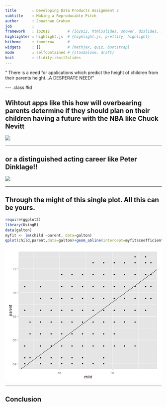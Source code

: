 ```yaml
---
title       : Developing Data Products Assignment 2
subtitle    : Making a Reproducable Pitch
author      : Jonathan Graham
job         : 
framework   : io2012        # {io2012, html5slides, shower, dzslides, ...}
highlighter : highlight.js  # {highlight.js, prettify, highlight}
hitheme     : tomorrow      # 
widgets     : []            # {mathjax, quiz, bootstrap}
mode        : selfcontained # {standalone, draft}
knit        : slidify::knit2slides
---
```



<article>
<p><q> There is a need for applications which predict the height of children from their parents height...A DESPERATE NEED!</q></p>
</article>

--- .class #id 

## Wihtout apps like this how will overbearing parents determine if they should plan on their children having a future with the NBA like Chuck Nevitt
<img src= 'http://www.top1us.com/wp-content/uploads/2011/06/tallest-NBA-players-Chuck-Nevitt.jpg' height='600px'>

--- 

## or a distinguished acting career like Peter Dinklage!!
<img src= 'http://nerdexaminer.com/wp-content/uploads/2015/05/peterdinklage3.jpg' height='600px'>


--- 
## Through the might of this single plot.  All this can be yours.

```r
require(ggplot2)
library(UsingR)
data(galton)
myfit <- lm(child ~parent, data=galton)
qplot(child,parent,data=galton)+geom_abline(intercept=myfit$coefficients[1],slope=myfit$coefficients[2])
```

<img src="assets/fig/simple-plot-1.png" title="plot of chunk simple-plot" alt="plot of chunk simple-plot" style="display: block; margin: auto;" />


--- 

## Conclusion



